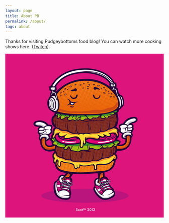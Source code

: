 ```yaml
---
layout: page
title: About PB
permalink: /about/
tags: about
---
```


Thanks for visiting Pudgeybottoms food blog! You can watch more cooking shows here:
([Twitch](https://twitch.tv/pudgeybottoms)).

![desk](/images/burger_boogie_by_cronobreaker-d4zan2s.jpg)
